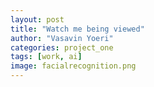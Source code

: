 ```yaml
---
layout: post
title: "Watch me being viewed"
author: "Vasavin Yoeri"
categories: project_one
tags: [work, ai]
image: facialrecognition.png
---
```

